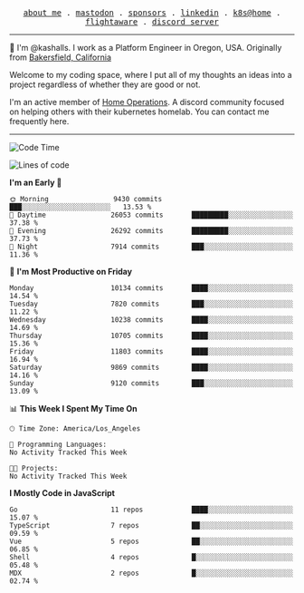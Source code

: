 <p align="center">
  <samp>
    <a href="https://jordanjones.org/">about me</a> .
    <a rel="me" href="https://mastodon.social/@kashall">mastodon</a> .
    <a href="https://github.com/sponsors/kashalls">sponsors</a> .
    <a href="https://linkedin.com/in/jordpjones">linkedin</a> .
    <a href="https://github.com/kashalls/home-cluster">k8s@home</a> .
    <a href="https://flightaware.com/adsb/stats/user/kashalls">flightaware</a> .
    <a href="https://discord.gg/V2WrCfqba9">discord server</a>
  </samp>
</p>

----------------------------------------------------------------

:wave: I'm @kashalls. I work as a Platform Engineer in Oregon, USA. Originally from [Bakersfield, California](https://maps.app.goo.gl/QQMtywTWghpXB6Tu6)

Welcome to my coding space, where I put all of my thoughts an ideas into a project regardless of whether they are good or not.

I'm an active member of [Home Operations](https://discord.gg/home-operations). A discord community focused on helping others with their kubernetes homelab. You can contact me frequently here.

----------------------------------------------------------------
<!--START_SECTION:waka-->
![Code Time](http://img.shields.io/badge/Code%20Time-2%2C484%20hrs%2039%20mins-blue)

![Lines of code](https://img.shields.io/badge/From%20Hello%20World%20I%27ve%20Written-9.4%20million%20lines%20of%20code-blue)

**I'm an Early 🐤** 

```text
🌞 Morning                9430 commits        ███░░░░░░░░░░░░░░░░░░░░░░   13.53 % 
🌆 Daytime                26053 commits       █████████░░░░░░░░░░░░░░░░   37.38 % 
🌃 Evening                26292 commits       █████████░░░░░░░░░░░░░░░░   37.73 % 
🌙 Night                  7914 commits        ███░░░░░░░░░░░░░░░░░░░░░░   11.36 % 
```
📅 **I'm Most Productive on Friday** 

```text
Monday                   10134 commits       ████░░░░░░░░░░░░░░░░░░░░░   14.54 % 
Tuesday                  7820 commits        ███░░░░░░░░░░░░░░░░░░░░░░   11.22 % 
Wednesday                10238 commits       ████░░░░░░░░░░░░░░░░░░░░░   14.69 % 
Thursday                 10705 commits       ████░░░░░░░░░░░░░░░░░░░░░   15.36 % 
Friday                   11803 commits       ████░░░░░░░░░░░░░░░░░░░░░   16.94 % 
Saturday                 9869 commits        ████░░░░░░░░░░░░░░░░░░░░░   14.16 % 
Sunday                   9120 commits        ███░░░░░░░░░░░░░░░░░░░░░░   13.09 % 
```


📊 **This Week I Spent My Time On** 

```text
🕑︎ Time Zone: America/Los_Angeles

💬 Programming Languages: 
No Activity Tracked This Week

🐱‍💻 Projects: 
No Activity Tracked This Week
```

**I Mostly Code in JavaScript** 

```text
Go                       11 repos            ████░░░░░░░░░░░░░░░░░░░░░   15.07 % 
TypeScript               7 repos             ██░░░░░░░░░░░░░░░░░░░░░░░   09.59 % 
Vue                      5 repos             ██░░░░░░░░░░░░░░░░░░░░░░░   06.85 % 
Shell                    4 repos             █░░░░░░░░░░░░░░░░░░░░░░░░   05.48 % 
MDX                      2 repos             █░░░░░░░░░░░░░░░░░░░░░░░░   02.74 % 
```




<!--END_SECTION:waka-->
